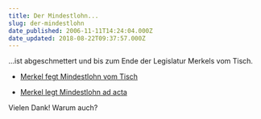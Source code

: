 ```yaml
---
title: Der Mindestlohn...
slug: der-mindestlohn
date_published: 2006-11-11T14:24:04.000Z
date_updated: 2018-08-22T09:37:57.000Z
---
```


...ist abgeschmettert und bis zum Ende der Legislatur Merkels vom Tisch.

- [Merkel fegt Mindestlohn vom Tisch](http://www.diepresse.com/Artikel.aspx?channel=e&amp;ressort=eo&amp;id=597417)

- [Merkel legt Mindestlohn ad acta](http://www.spiegel.de/wirtschaft/0,1518,446937,00.html)

Vielen Dank! Warum auch?

